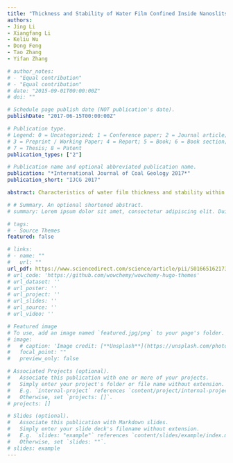 ```yaml
---
title: "Thickness and Stability of Water Film Confined Inside Nanoslits and Nanocapillaries of Shale and Clay"
authors:
- Jing Li
- Xiangfang Li
- Keliu Wu
- Dong Feng
- Tao Zhang
- Yifan Zhang

# author_notes:
# - "Equal contribution"
# - "Equal contribution"
# date: "2015-09-01T00:00:00Z"
# doi: ""

# Schedule page publish date (NOT publication's date).
publishDate: "2017-06-15T00:00:00Z"

# Publication type.
# Legend: 0 = Uncategorized; 1 = Conference paper; 2 = Journal article;
# 3 = Preprint / Working Paper; 4 = Report; 5 = Book; 6 = Book section;
# 7 = Thesis; 8 = Patent
publication_types: ["2"]

# Publication name and optional abbreviated publication name.
publication: "*International Journal of Coal Geology 2017*"
publication_short: "IJCG 2017"

abstract: Characteristics of water film thickness and stability within nanopores are topics of great interest for evaluation of initial fluid storage in unconventional reservoirs. Although related researches with thin film on flat substrates have been carefully and extensively considered, the thickness and stability of liquid films affected by nanoscale confinement in nanostructured materials, such as clay minerals and tight rocks, have raised lots of questions. In this work, an approach by considering fluid/pore-wall interactions (surface forces) was developed to describe the phase behavior of thin water film transition into liquid condensation. The calculated results reveal that the instability mechanisms of adsorbed films differs inside slits and capillaries. In slit pores, the coalescence of flat wetting films forms under the action of attractive forces by opposite slit surfaces. Whereas in capillaries, collapse of curved wetting films occurs due to the integrative action of surface force and cylindrical capillary force. Due to the additional capillary action, the total surface interactions inside capillaries are higher than that inside silts, which leads to an easier condensation and thicker film thickness in capillaries. Meanwhile, the phase behavior of adsorbed water film within nanoporous montmorillonite and shale were investigated by water vapor (H2O) adsorption isotherms. Specially, the water distribution characteristics inside single nanopore rather than the whole porous media were also investigated based on the difference of pore size distribution (PSD) between dry and moist samples, and these PSD information was obtained by low temperature (77 K) nitrogen (N2) sorption analysis. Our experimental results directly demonstrated the evidence of water condensation in hydrophilic clay samples, e.g., pores < 6–7 nm would be totally blocked by capillary water. However, a “partial condensation” phenomenon was found in shale samples, e.g., the shale nanopores could not been entirely filled by water even under a high-moisture condition (RH = 0.98), which was mainly caused by hydrophobic repulsion of organic minerals. This surface repulsion could prevent water from condensing and likely result in a monolayer water film adsorbed inside these hydrophobic organic nanopores, e.g. graphite. Therefore, in an actual shale system with initial moisture, the storage of water inside organic pores can be neglected while these inorganic micropores blocked by condensate may be unavailable for gas storage or transport.

# # Summary. An optional shortened abstract.
# summary: Lorem ipsum dolor sit amet, consectetur adipiscing elit. Duis posuere tellus ac convallis placerat. Proin tincidunt magna sed ex sollicitudin condimentum.

# tags:
# - Source Themes
featured: false

# links:
# - name: ""
#   url: ""
url_pdf: https://www.sciencedirect.com/science/article/pii/S0166516217300435
# url_code: 'https://github.com/wowchemy/wowchemy-hugo-themes'
# url_dataset: ''
# url_poster: ''
# url_project: ''
# url_slides: ''
# url_source: ''
# url_video: ''

# Featured image
# To use, add an image named `featured.jpg/png` to your page's folder. 
# image:
#   # caption: 'Image credit: [**Unsplash**](https://unsplash.com/photos/jdD8gXaTZsc)'
#   focal_point: ""
#   preview_only: false

# Associated Projects (optional).
#   Associate this publication with one or more of your projects.
#   Simply enter your project's folder or file name without extension.
#   E.g. `internal-project` references `content/project/internal-project/index.md`.
#   Otherwise, set `projects: []`.
# projects: []

# Slides (optional).
#   Associate this publication with Markdown slides.
#   Simply enter your slide deck's filename without extension.
#   E.g. `slides: "example"` references `content/slides/example/index.md`.
#   Otherwise, set `slides: ""`.
# slides: example
---
```


<!-- {{% callout note %}}
Click the *Cite* button above to demo the feature to enable visitors to import publication metadata into their reference management software.
{{% /callout %}}

{{% callout note %}}
Create your slides in Markdown - click the *Slides* button to check out the example.
{{% /callout %}}

Supplementary notes can be added here, including [code, math, and images](https://wowchemy.com/docs/writing-markdown-latex/). -->
